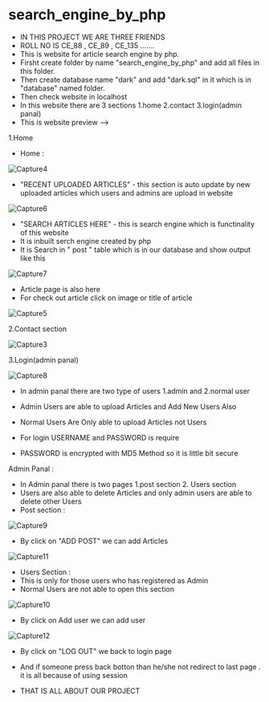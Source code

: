 # search_engine_by_php
- IN THIS PROJECT WE ARE THREE FRIENDS 
- ROLL NO IS CE_88 , CE_89 , CE_135 .......
- This is website for article search engine by php.
- Firsht create folder by name "search_engine_by_php" and add all files in this folder. 
- Then create database name "dark" and add "dark.sql" in it which is in "database" named folder.
- Then check website in localhost
- In this website there are 3 sections 1.home 2.contact 3.login(admin panal)
- This is website preview -->

1.Home
- Home :

![Capture4](https://user-images.githubusercontent.com/86519206/124766359-b2993d00-deeb-11eb-99c4-f1452aed2c88.PNG)


- "RECENT UPLOADED ARTICLES" - this section is auto update by new uploaded articles which users and admins are upload in website

![Capture6](https://user-images.githubusercontent.com/86519206/124767414-a661af80-deec-11eb-8553-1504a9856e5c.PNG)

- "SEARCH ARTICLES HERE" - this is search engine which is functinality of this website 
- It is inbuilt serch engine created by php 
- It is Search in " post " table which is in our database and show output like this

![Capture7](https://user-images.githubusercontent.com/86519206/124768573-a2825d00-deed-11eb-8bbc-b3c6ae8476a7.PNG)

- Article page is also here
- For check out article click on image or title of article 

![Capture5](https://user-images.githubusercontent.com/86519206/124766768-0f94f300-deec-11eb-99fa-07407deed809.PNG)

2.Contact section

![Capture3](https://user-images.githubusercontent.com/86519206/124765646-06575680-deeb-11eb-93f3-0f701739bada.PNG)

3.Login(admin panal)

![Capture8](https://user-images.githubusercontent.com/86519206/124769391-48ce6280-deee-11eb-9504-3abdc0419032.PNG)

- In admin panal there are two type of users 1.admin and 2.normal user
- Admin Users are able to upload Articles and Add New Users Also
- Normal Users Are Only able to upload Articles not Users

- For login USERNAME and PASSWORD is require
- PASSWORD is encrypted with MD5 Method so it is little bit secure

Admin Panal :

- In Admin panal there is two pages 1.post section 2. Users section
- Users are also able to delete Articles and only admin users are able to delete other Users
- Post section :

![Capture9](https://user-images.githubusercontent.com/86519206/124770339-1bce7f80-deef-11eb-8e55-b27461e739db.PNG)
 
- By click on "ADD POST" we can add Articles

![Capture11](https://user-images.githubusercontent.com/86519206/124772803-33a70300-def1-11eb-815b-cb53278179e5.PNG)

- Users Section :
- This is only for those users who has registered as Admin
- Normal Users are not able to open this section 

![Capture10](https://user-images.githubusercontent.com/86519206/124771620-1faed180-def0-11eb-83d4-62923cfd97b5.PNG)

- By click on Add user we can add user

![Capture12](https://user-images.githubusercontent.com/86519206/124773754-145ca580-def2-11eb-861e-0ce3da2f7cb2.PNG)

- By click on "LOG OUT" we back to login page 
- And if someone press back botton than he/she not redirect to last page . it is all because of using session 




- THAT IS ALL ABOUT OUR PROJECT 
